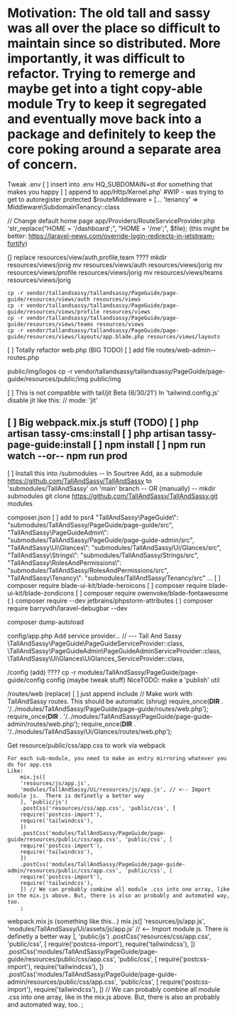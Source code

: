 Motivation: The old tall and sassy was all over the place
so difficult to maintain since so distributed.
More importantly, it was difficult to refactor.
Trying to remerge and maybe get into a tight copy-able module
Try to keep it segregated and eventually move back into a package
and definitely to keep the core poking around a separate area of
concern.
============
Tweak .env
[ ] insert into .env
    HQ_SUBDOMAIN=st #or something that makes you happy
[ ] append to app/Http/Kernel.php' #WIP - was trying to get to autoregister
    protected $routeMiddleware = [...
        'tenancy' => Middleware\SubdomainTenancy::class

// Change default home page
    app/Providers/RouteServiceProvider.php
    'str_replace("HOME = '/dashboard';", "HOME = '/me';", $file);
    (this might be better: https://laravel-news.com/override-login-redirects-in-jetstream-fortify)

[] replace resources/view/auth,profile,team ????
    mkdir resources/views/jorig
    mv resources/views/auth resources/views/jorig
    mv resources/views/profile resources/views/jorig
    mv resources/views/teams resources/views/jorig

    cp -r vendor/tallandsassy/tallandsassy/PageGuide/page-guide/resources/views/auth resources/views
    cp -r vendor/tallandsassy/tallandsassy/PageGuide/page-guide/resources/views/profile resources/views
    cp -r vendor/tallandsassy/tallandsassy/PageGuide/page-guide/resources/views/teams resources/views
    cp -r vendor/tallandsassy/tallandsassy/PageGuide/page-guide/resources/views/layouts/app.blade.php resources/views/layouts

[ ] Totally refactor web.php (BIG TODO)
[ ] add file
    routes/web-admin--routes.php

public/img/logos
    cp -r vendor/tallandsassy/tallandsassy/PageGuide/page-guide/resources/public/img public/img

[ ] This is not compatible with tail/jit Beta (6/30/21')
    In 'tailwind.config.js' disable jit like this: // mode: 'jit'

[ ] Big webpack.mix.js stuff (TODO)
[ ] php artisan tassy-cms:install
[ ] php artisan tassy-page-guide:install
[ ]    npm install
[ ]    npm run watch --or-- npm run prod
------------------------------------------------------------------------------------------------------------------------
[ ] Install this into /submodules
-- In Sourtree
Add, as a submodule https://github.com/TallAndSassy/TallAndSassy to 'submodules/TallAndSassy' on 'main' branch
-- OR (manually) --
mkdir submodules
git clone https://github.com/TallAndSassy/TallAndSassy.git modules


composer.json
[ ] add to psr4
"TallAndSassy\\PageGuide\\": "submodules/TallAndSassy/PageGuide/page-guide/src",
"TallAndSassy\\PageGuideAdmin\\": "submodules/TallAndSassy/PageGuide/page-guide-admin/src",
"TallAndSassy\\Ui\\Glances\\": "submodules/TallAndSassy/Ui/Glances/src",
"TallAndSassy\\Strings\\": "submodules/TallAndSassy/Strings/src",
"TallAndSassy\\RolesAndPermissions\\": "submodules/TallAndSassy/RolesAndPermissions/src",
"TallAndSassy\\Tenancy\\": "submodules/TallAndSassy/Tenancy/src"
...
[ ] composer require blade-ui-kit/blade-heroicons
[ ] composer require blade-ui-kit/blade-zondicons
[ ] composer require owenvoke/blade-fontawesome
( ) composer require --dev jetbrains/phpstorm-attributes
( ) composer require barryvdh/laravel-debugbar --dev

composer dump-autoload

config/app.php
Add service provider...
// --- Tall And Sassy
\TallAndSassy\PageGuide\PageGuideServiceProvider::class,
\TallAndSassy\PageGuideAdmin\PageGuideAdminServiceProvider::class,
\TallAndSassy\Ui\Glances\UiGlances_ServiceProvider::class,



/config (add)     ????
cp -r modules/TallAndSassy/PageGuide/page-guide/config config
(maybe tweak stuff)
NiceTODO: make a 'publish' util

/routes/web (replace)
[ ]  just append include
// Make work with TallAndSassy routes. This should be automatic (shrug)
require_once(__DIR__ . '/../modules/TallAndSassy/PageGuide/page-guide/routes/web.php');
require_once(__DIR__ . '/../modules/TallAndSassy/PageGuide/page-guide-admin/routes/web.php');
require_once(__DIR__ . '/../modules/TallAndSassy/Ui/Glances/routes/web.php');


Get resource/public/css/app.css to work via webpack


    For each sub-module, you need to make an entry mirroring whatever you do for app.css
    Like:
        mix.js([
        'resources/js/app.js',
        'modules/TallAndSassy/Ui/resources/js/app.js', // <-- Import module js.  There is definetly a better way
        ], 'public/js')
        .postCss('resources/css/app.css', 'public/css', [
        require('postcss-import'),
        require('tailwindcss'),
        ])
        .postCss('modules/TallAndSassy/PageGuide/page-guide/resources/public/css/app.css', 'public/css', [
        require('postcss-import'),
        require('tailwindcss'),
        ])
        .postCss('modules/TallAndSassy/PageGuide/page-guide-admin/resources/public/css/app.css', 'public/css', [
        require('postcss-import'),
        require('tailwindcss'),
        ]) // We can probably combine all module .css into one array, like in the mix.js above. But, there is also an probably and automated way, too.
        ;


webpack.mix.js (something like this...)
mix.js([
'resources/js/app.js',
'modules/TallAndSassy/Ui/assets/js/app.js' // <-- Import module js.  There is definetly a better way
], 'public/js')
.postCss('resources/css/app.css', 'public/css', [
require('postcss-import'),
require('tailwindcss'),
])
.postCss('modules/TallAndSassy/PageGuide/page-guide/resources/public/css/app.css', 'public/css', [
require('postcss-import'),
require('tailwindcss'),
])
.postCss('modules/TallAndSassy/PageGuide/page-guide-admin/resources/public/css/app.css', 'public/css', [
require('postcss-import'),
require('tailwindcss'),
]) // We can probably combine all module .css into one array, like in the mix.js above. But, there is also an probably and automated way, too.
;
